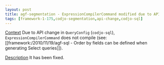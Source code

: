 ```yaml
---
layout: post
title: agf-segmentation - ExpressionCompilerCommand modified due to API change in QueryConfig
tags: [framework-1-175,codjo-segmentation,api-change,codjo-sql]
---
```

<u>Context</u>
Due to API change in ```QueryConfig``` (```codjo-sql```), ```ExpressionCompilerCommand``` does not compile (see: [[framework:/2010/11/19/agf-sql - Order by fields can be defined when generating Select queries]]).

<u>Description</u>
It has been fixed.